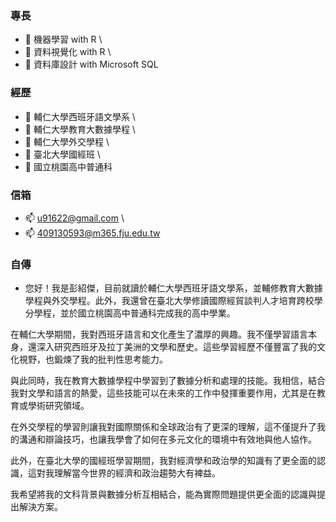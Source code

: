 ### 專長

- 🌱 機器學習 with R \
- 🌱 資料視覺化 with R \
- 🌱 資料庫設計 with Microsoft SQL 
  
### 經歷

- 💬 輔仁大學西班牙語文學系 \
- 💬 輔仁大學教育大數據學程 \
- 💬 輔仁大學外交學程 \
- 💬 臺北大學國經班 \
- 💬 國立桃園高中普通科

### 信箱

- 📫 u91622@gmail.com \
- 📫 409130593@m365.fju.edu.tw

### 自傳

- 您好！我是彭紹傑，目前就讀於輔仁大學西班牙語文學系，並輔修教育大數據學程與外交學程。此外，我還曾在臺北大學修讀國際經貿談判人才培育跨校學分學程，並於國立桃園高中普通科完成我的高中學業。
  
在輔仁大學期間，我對西班牙語言和文化產生了濃厚的興趣。我不僅學習語言本身，還深入研究西班牙及拉丁美洲的文學和歷史。這些學習經歷不僅豐富了我的文化視野，也鍛煉了我的批判性思考能力。

與此同時，我在教育大數據學程中學習到了數據分析和處理的技能。我相信，結合我對文學和語言的熱愛，這些技能可以在未來的工作中發揮重要作用，尤其是在教育或學術研究領域。

在外交學程的學習則讓我對國際關係和全球政治有了更深的理解，這不僅提升了我的溝通和辯論技巧，也讓我學會了如何在多元文化的環境中有效地與他人協作。

此外，在臺北大學的國經班學習期間，我對經濟學和政治學的知識有了更全面的認識，這對我理解當今世界的經濟和政治趨勢大有裨益。

我希望將我的文科背景與數據分析互相結合，能為實際問題提供更全面的認識與提出解決方案。
